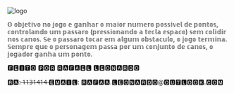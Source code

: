 ![logo](https://user-images.githubusercontent.com/72171388/175753901-75945500-e963-4d72-b616-745ad1a217cc.png)

𝕆 𝕠𝕓𝕛𝕖𝕥𝕚𝕧𝕠 𝕟𝕠 𝕛𝕠𝕘𝕠 𝕖 𝕘𝕒𝕟𝕙𝕒𝕣 𝕠 𝕞𝕒𝕚𝕠𝕣 𝕟𝕦𝕞𝕖𝕣𝕠 𝕡𝕠𝕤𝕤𝕚𝕧𝕖𝕝 𝕕𝕖 𝕡𝕠𝕟𝕥𝕠𝕤, 𝕔𝕠𝕟𝕥𝕣𝕠𝕝𝕒𝕟𝕕𝕠 𝕦𝕞 𝕡𝕒𝕤𝕤𝕒𝕣𝕠 (𝕡𝕣𝕖𝕤𝕤𝕚𝕠𝕟𝕒𝕟𝕕𝕠 𝕒 𝕥𝕖𝕔𝕝𝕒 𝕖𝕤𝕡𝕒𝕔𝕠) 𝕤𝕖𝕞 𝕔𝕠𝕝𝕚𝕕𝕚𝕣 𝕟𝕠𝕤 𝕔𝕒𝕟𝕠𝕤. 𝕊𝕖 𝕠 𝕡𝕒𝕤𝕤𝕒𝕣𝕠 𝕥𝕠𝕔𝕒𝕣 𝕖𝕞 𝕒𝕝𝕘𝕦𝕞 𝕠𝕓𝕤𝕥𝕒𝕔𝕦𝕝𝕠, 𝕠 𝕛𝕠𝕘𝕠 𝕥𝕖𝕣𝕞𝕚𝕟𝕒. 𝕊𝕖𝕞𝕡𝕣𝕖 𝕢𝕦𝕖 𝕠 𝕡𝕖𝕣𝕤𝕠𝕟𝕒𝕘𝕖𝕞 𝕡𝕒𝕤𝕤𝕒 𝕡𝕠𝕣 𝕦𝕞 𝕔𝕠𝕟𝕛𝕦𝕟𝕥𝕠 𝕕𝕖 𝕔𝕒𝕟𝕠𝕤, 𝕠 𝕛𝕠𝕘𝕒𝕕𝕠𝕣 𝕘𝕒𝕟𝕙𝕒 𝕦𝕞 𝕡𝕠𝕟𝕥𝕠.

🅵🅴🅸🆃🅾 🅿🅾🆁 🆁🅰🅵🅰🅴🅻 🅻🅴🅾🅽🅰🆁🅳🅾

🆁🅰:  ̶1̶1̶3̶1̶4̶1̶4̶ 
🅴🅼🅰🅸🅻: 🆁🅰🅵🅰🅰.🅻🅴🅾🅽🅰🆁🅳🅾@🅾🆄🆃🅻🅾🅾🅺.🅲🅾🅼
